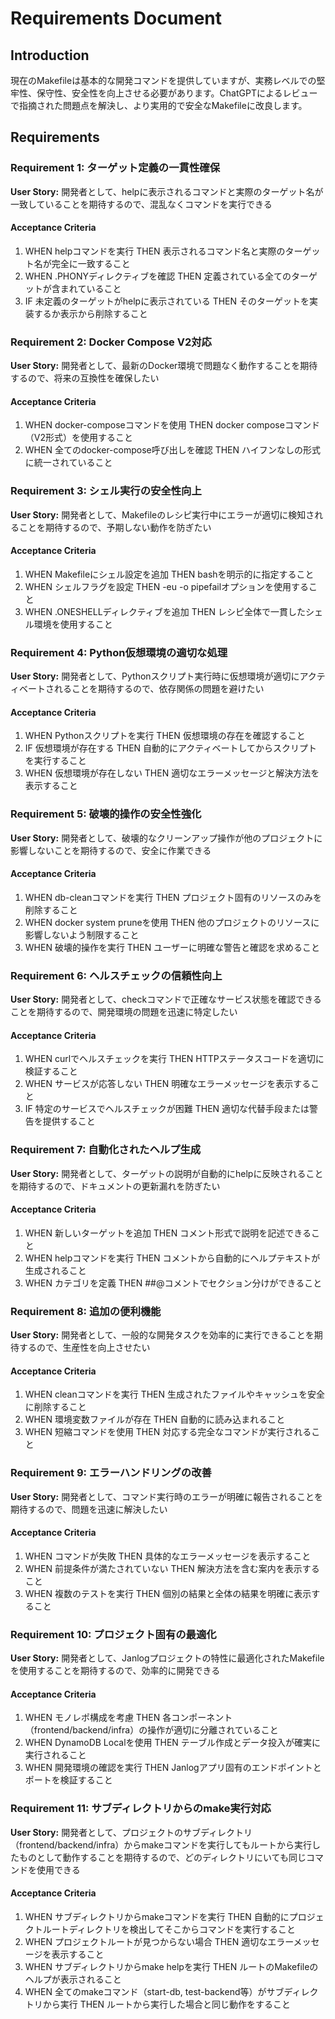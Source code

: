 # Requirements Document

## Introduction

現在のMakefileは基本的な開発コマンドを提供していますが、実務レベルでの堅牢性、保守性、安全性を向上させる必要があります。ChatGPTによるレビューで指摘された問題点を解決し、より実用的で安全なMakefileに改良します。

## Requirements

### Requirement 1: ターゲット定義の一貫性確保

**User Story:** 開発者として、helpに表示されるコマンドと実際のターゲット名が一致していることを期待するので、混乱なくコマンドを実行できる

#### Acceptance Criteria

1. WHEN helpコマンドを実行 THEN 表示されるコマンド名と実際のターゲット名が完全に一致すること
2. WHEN .PHONYディレクティブを確認 THEN 定義されている全てのターゲットが含まれていること
3. IF 未定義のターゲットがhelpに表示されている THEN そのターゲットを実装するか表示から削除すること

### Requirement 2: Docker Compose V2対応

**User Story:** 開発者として、最新のDocker環境で問題なく動作することを期待するので、将来の互換性を確保したい

#### Acceptance Criteria

1. WHEN docker-composeコマンドを使用 THEN docker composeコマンド（V2形式）を使用すること
2. WHEN 全てのdocker-compose呼び出しを確認 THEN ハイフンなしの形式に統一されていること

### Requirement 3: シェル実行の安全性向上

**User Story:** 開発者として、Makefileのレシピ実行中にエラーが適切に検知されることを期待するので、予期しない動作を防ぎたい

#### Acceptance Criteria

1. WHEN Makefileにシェル設定を追加 THEN bashを明示的に指定すること
2. WHEN シェルフラグを設定 THEN -eu -o pipefailオプションを使用すること
3. WHEN .ONESHELLディレクティブを追加 THEN レシピ全体で一貫したシェル環境を使用すること

### Requirement 4: Python仮想環境の適切な処理

**User Story:** 開発者として、Pythonスクリプト実行時に仮想環境が適切にアクティベートされることを期待するので、依存関係の問題を避けたい

#### Acceptance Criteria

1. WHEN Pythonスクリプトを実行 THEN 仮想環境の存在を確認すること
2. IF 仮想環境が存在する THEN 自動的にアクティベートしてからスクリプトを実行すること
3. WHEN 仮想環境が存在しない THEN 適切なエラーメッセージと解決方法を表示すること

### Requirement 5: 破壊的操作の安全性強化

**User Story:** 開発者として、破壊的なクリーンアップ操作が他のプロジェクトに影響しないことを期待するので、安全に作業できる

#### Acceptance Criteria

1. WHEN db-cleanコマンドを実行 THEN プロジェクト固有のリソースのみを削除すること
2. WHEN docker system pruneを使用 THEN 他のプロジェクトのリソースに影響しないよう制限すること
3. WHEN 破壊的操作を実行 THEN ユーザーに明確な警告と確認を求めること

### Requirement 6: ヘルスチェックの信頼性向上

**User Story:** 開発者として、checkコマンドで正確なサービス状態を確認できることを期待するので、開発環境の問題を迅速に特定したい

#### Acceptance Criteria

1. WHEN curlでヘルスチェックを実行 THEN HTTPステータスコードを適切に検証すること
2. WHEN サービスが応答しない THEN 明確なエラーメッセージを表示すること
3. IF 特定のサービスでヘルスチェックが困難 THEN 適切な代替手段または警告を提供すること

### Requirement 7: 自動化されたヘルプ生成

**User Story:** 開発者として、ターゲットの説明が自動的にhelpに反映されることを期待するので、ドキュメントの更新漏れを防ぎたい

#### Acceptance Criteria

1. WHEN 新しいターゲットを追加 THEN コメント形式で説明を記述できること
2. WHEN helpコマンドを実行 THEN コメントから自動的にヘルプテキストが生成されること
3. WHEN カテゴリを定義 THEN ##@コメントでセクション分けができること

### Requirement 8: 追加の便利機能

**User Story:** 開発者として、一般的な開発タスクを効率的に実行できることを期待するので、生産性を向上させたい

#### Acceptance Criteria

1. WHEN cleanコマンドを実行 THEN 生成されたファイルやキャッシュを安全に削除すること
2. WHEN 環境変数ファイルが存在 THEN 自動的に読み込まれること
3. WHEN 短縮コマンドを使用 THEN 対応する完全なコマンドが実行されること

### Requirement 9: エラーハンドリングの改善

**User Story:** 開発者として、コマンド実行時のエラーが明確に報告されることを期待するので、問題を迅速に解決したい

#### Acceptance Criteria

1. WHEN コマンドが失敗 THEN 具体的なエラーメッセージを表示すること
2. WHEN 前提条件が満たされていない THEN 解決方法を含む案内を表示すること
3. WHEN 複数のテストを実行 THEN 個別の結果と全体の結果を明確に表示すること

### Requirement 10: プロジェクト固有の最適化

**User Story:** 開発者として、Janlogプロジェクトの特性に最適化されたMakefileを使用することを期待するので、効率的に開発できる

#### Acceptance Criteria

1. WHEN モノレポ構成を考慮 THEN 各コンポーネント（frontend/backend/infra）の操作が適切に分離されていること
2. WHEN DynamoDB Localを使用 THEN テーブル作成とデータ投入が確実に実行されること
3. WHEN 開発環境の確認を実行 THEN Janlogアプリ固有のエンドポイントとポートを検証すること

### Requirement 11: サブディレクトリからのmake実行対応

**User Story:** 開発者として、プロジェクトのサブディレクトリ（frontend/backend/infra）からmakeコマンドを実行してもルートから実行したものとして動作することを期待するので、どのディレクトリにいても同じコマンドを使用できる

#### Acceptance Criteria

1. WHEN サブディレクトリからmakeコマンドを実行 THEN 自動的にプロジェクトルートディレクトリを検出してそこからコマンドを実行すること
2. WHEN プロジェクトルートが見つからない場合 THEN 適切なエラーメッセージを表示すること
3. WHEN サブディレクトリからmake helpを実行 THEN ルートのMakefileのヘルプが表示されること
4. WHEN 全てのmakeコマンド（start-db, test-backend等）がサブディレクトリから実行 THEN ルートから実行した場合と同じ動作をすること